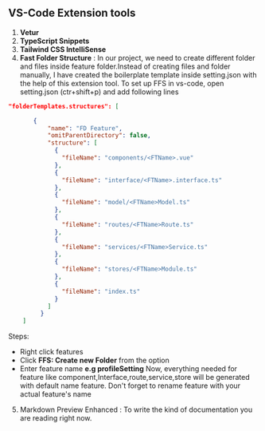 ## VS-Code Extension tools
 1. **Vetur** 
 2. **TypeScript Snippets** 
 3. **Tailwind CSS IntelliSense**
 4. **Fast Folder Structure** : In our project, we need to create different  folder and files  inside feature folder.Instead of creating files and folder manually, I have created the boilerplate template inside setting.json with the help of this extension tool.
 To set up FFS in vs-code, open setting.json (ctr+shift+p) and add following lines
 ```JSON
 "folderTemplates.structures": [

        {
            "name": "FD Feature",            
            "omitParentDirectory": false,
            "structure": [
              {
                "fileName": "components/<FTName>.vue"
              },
              {
                "fileName": "interface/<FTName>.interface.ts"
              },
              {
                "fileName": "model/<FTName>Model.ts"
              },
              {
                "fileName": "routes/<FTName>Route.ts"
              },
              {
                "fileName": "services/<FTName>Service.ts"
              },
              {
                "fileName": "stores/<FTName>Module.ts"
              },
              {
                "fileName": "index.ts"                
              }
            ]
          }
     ]
 ```
 Steps:
 * Right click features
 * Click **FFS: Create new Folder** from the option
 * Enter feature name **e.g profileSetting**
 Now, everything needed for feature like component,Interface,route,service,store will be generated with default name feature.
 Don't forget to rename feature with your actual feature's name

5. Markdown Preview Enhanced : To write the kind of documentation  you are reading right now.
